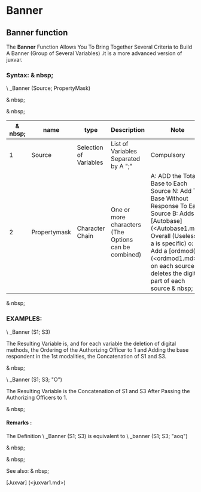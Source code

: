 # Banner

## Banner function

The **Banner** Function Allows You To Bring Together Several Criteria to Build A Banner (Group of Several Variables) .it is a more advanced version of juxvar.

### Syntax: & nbsp;

\ _Banner (Source; PropertyMask)

& nbsp;

& nbsp;

| & nbsp; | **name** | **type** | **Description** | **Note** |
| --- | --- | --- | --- | --- |
| &#49; | Source | Selection of Variables | List of Variables Separated by A ";" | Compulsory |
| &#50; | Propertymask | Character Chain | One or more characters (The Options can be combined) | A: ADD the Total Base to Each Source N: Add The Base Without Response To Each Source B: Adds A [Autobase] (<Autobase1.md>) Overall (Useless If a is specific) o: Add a [ordmod(1)] (<ordmod1.md>) on each source q: deletes the digital part of each source & nbsp; |


& nbsp;

### EXAMPLES:

\ _Banner (S1; S3)

The Resulting Variable is, and for each variable the deletion of digital methods, the Ordering of the Authorizing Officer to 1 and Adding the base respondent in the 1st modalities, the Concatenation of S1 and S3.

& nbsp;

\ _Banner (S1; S3; "O")

The Resulting Variable is the Concatenation of S1 and S3 After Passing the Authorizing Officers to 1.

& nbsp;

#### Remarks :

The Definition \ _Banner (S1; S3) is equivalent to \ _banner (S1; S3; "aoq")

& nbsp;

& nbsp;

See also: & nbsp;

[Juxvar] (<juxvar1.md>)